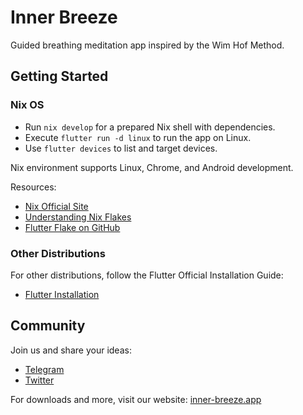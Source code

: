 # Inner Breeze
Guided breathing meditation app inspired by the Wim Hof Method.

## Getting Started

### Nix OS
- Run `nix develop` for a prepared Nix shell with dependencies.
- Execute `flutter run -d linux` to run the app on Linux.
- Use `flutter devices` to list and target devices.

Nix environment supports Linux, Chrome, and Android development.

Resources:
- [Nix Official Site](https://nixos.org/)
- [Understanding Nix Flakes](https://nixos.wiki/wiki/Flakes)
- [Flutter Flake on GitHub](https://github.com/waotzi/flutter-flake)

### Other Distributions
For other distributions, follow the Flutter Official Installation Guide:
- [Flutter Installation](https://flutter.dev/docs/get-started/install)

## Community
Join us and share your ideas:
- [Telegram](https://t.me/naoxio)
- [Twitter](https://twitter.com/naox_io)

For downloads and more, visit our website: [inner-breeze.app](https://inner-breeze.app)
